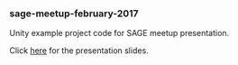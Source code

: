 ### sage-meetup-february-2017
Unity example project code for SAGE meetup presentation.

Click [here](https://docs.google.com/presentation/d/1C7Q86pNiKz-eVGSKVpI4F5RkLHPUjaEKD9vwUAUA3B0/edit?usp=sharing) for the presentation slides.
